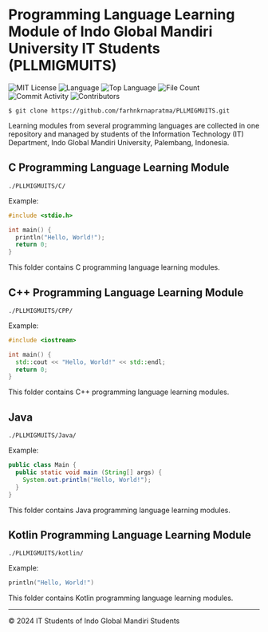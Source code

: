 # Programming Language Learning Module of Indo Global Mandiri University IT Students (PLLMIGMUITS)

![MIT License](https://img.shields.io/github/license/farhnkrnapratma/PLLMIGMUITS) ![Language](https://img.shields.io/github/languages/count/farhnkrnapratma/PLLMIGMUITS) ![Top Language](https://img.shields.io/github/languages/top/farhnkrnapratma/PLLMIGMUITS) ![File Count](https://img.shields.io/github/directory-file-count/farhnkrnapratma/PLLMIGMUITS) ![Commit Activity](https://img.shields.io/github/commit-activity/w/farhnkrnapratma/PLLMIGMUITS) ![Contributors](https://img.shields.io/github/contributors/farhnkrnapratma/PLLMIGMUITS)

```
$ git clone https://github.com/farhnkrnapratma/PLLMIGMUITS.git
```

Learning modules from several programming languages ​​are collected in one repository and managed by students of the Information Technology (IT) Department, Indo Global Mandiri University, Palembang, Indonesia.

## C Programming Language Learning Module

```
./PLLMIGMUITS/C/
```
Example:
```C
#include <stdio.h>

int main() {
  println("Hello, World!");
  return 0;
}
```

This folder contains C programming language learning modules.

## C++ Programming Language Learning Module

```
./PLLMIGMUITS/CPP/
```
Example:
```C++
#include <iostream>

int main() {
  std::cout << "Hello, World!" << std::endl;
  return 0;
}
```

This folder contains C++ programming language learning modules.

## Java

```
./PLLMIGMUITS/Java/
```
Example:
```Java
public class Main {
  public static void main (String[] args) {
    System.out.println("Hello, World!");
  }
}
```

This folder contains Java programming language learning modules.

## Kotlin Programming Language Learning Module

```
./PLLMIGMUITS/kotlin/
```
Example:
```Kotlin
println("Hello, World!")
```

This folder contains Kotlin programming language learning modules.

---

&copy; 2024 IT Students of Indo Global Mandiri Students
